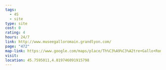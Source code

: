 ```yaml
---
tags:
  - 4S
  - site
type: site
cost: 0
rating: 4
hours: 24/7
link: http://www.museegalloromain.grandlyon.com/
page: "472"
map-link: https://www.google.com/maps/place/Th%C3%A9%C3%A2tre+Gallo+Romain/@45.7597612,4.8172753,17z/data=!4m10!1m2!2m1!1sTheatres+Romains!3m6!1s0x47f4eba8c1526e29:0x8678207310296143!8m2!3d45.7598114!4d4.8196979!15sChBUaGVhdHJlcyBSb21haW5zWhIiEHRoZWF0cmVzIHJvbWFpbnOSAQxhbXBoaXRoZWF0cmXgAQA!16s%2Fm%2F0415q3_?entry=ttu&g_ep=EgoyMDI0MTAwMi4xIKXMDSoASAFQAw%3D%3D
visit: 
location: 45.7595011,4.819746091915798
---
```

